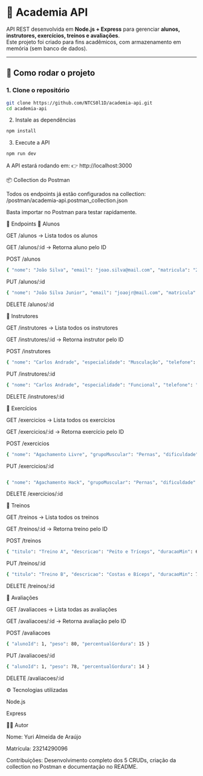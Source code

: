 # 📌 Academia API

API REST desenvolvida em **Node.js + Express** para gerenciar **alunos, instrutores, exercícios, treinos e avaliações**.  
Este projeto foi criado para fins acadêmicos, com armazenamento em memória (sem banco de dados).  

---

## 🚀 Como rodar o projeto

### 1. Clone o repositório
```bash
git clone https://github.com/NTCS0l1D/academia-api.git
cd academia-api
```
2. Instale as dependências
```bash
npm install
```
3. Execute a API
```bash
npm run dev
```
A API estará rodando em:
👉 http://localhost:3000

📦 Collection do Postman

Todos os endpoints já estão configurados na collection:
/postman/academia-api.postman_collection.json

Basta importar no Postman para testar rapidamente.

📌 Endpoints
🔹 Alunos

GET /alunos → Lista todos os alunos

GET /alunos/:id → Retorna aluno pelo ID

POST /alunos
```bash
{ "nome": "João Silva", "email": "joao.silva@mail.com", "matricula": "2025A001" }
```

PUT /alunos/:id
```bash
{ "nome": "João Silva Junior", "email": "joaojr@mail.com", "matricula": "2025A001" }
```

DELETE /alunos/:id

🔹 Instrutores

GET /instrutores → Lista todos os instrutores

GET /instrutores/:id → Retorna instrutor pelo ID

POST /instrutores
```bash
{ "nome": "Carlos Andrade", "especialidade": "Musculação", "telefone": "11999999999" }
```

PUT /instrutores/:id
```bash
{ "nome": "Carlos Andrade", "especialidade": "Funcional", "telefone": "11888888888" }
```

DELETE /instrutores/:id

🔹 Exercícios

GET /exercicios → Lista todos os exercícios

GET /exercicios/:id → Retorna exercício pelo ID

POST /exercicios
```bash
{ "nome": "Agachamento Livre", "grupoMuscular": "Pernas", "dificuldade": "Intermediário", "equipamentoNecessario": "Barra" }
```

PUT /exercicios/:id
```bash

{ "nome": "Agachamento Hack", "grupoMuscular": "Pernas", "dificuldade": "Avançado", "equipamentoNecessario": "Máquina Hack" }
```

DELETE /exercicios/:id

🔹 Treinos

GET /treinos → Lista todos os treinos

GET /treinos/:id → Retorna treino pelo ID

POST /treinos
```bash
{ "titulo": "Treino A", "descricao": "Peito e Tríceps", "duracaoMin": 60 }
```

PUT /treinos/:id
```bash
{ "titulo": "Treino B", "descricao": "Costas e Bíceps", "duracaoMin": 70 }
```

DELETE /treinos/:id

🔹 Avaliações

GET /avaliacoes → Lista todas as avaliações

GET /avaliacoes/:id → Retorna avaliação pelo ID

POST /avaliacoes
```bash
{ "alunoId": 1, "peso": 80, "percentualGordura": 15 }
```

PUT /avaliacoes/:id
```bash
{ "alunoId": 1, "peso": 78, "percentualGordura": 14 }
```

DELETE /avaliacoes/:id

⚙️ Tecnologias utilizadas

Node.js

Express

👨‍💻 Autor

Nome: Yuri Almeida de Araújo

Matrícula: 23214290096

Contribuições: Desenvolvimento completo dos 5 CRUDs, criação da collection no Postman e documentação no README.